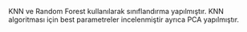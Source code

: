 KNN ve Random Forest kullanılarak sınıflandırma yapılmıştır. KNN algoritması için  best parametreler incelenmiştir ayrıca PCA yapılmıştır.
